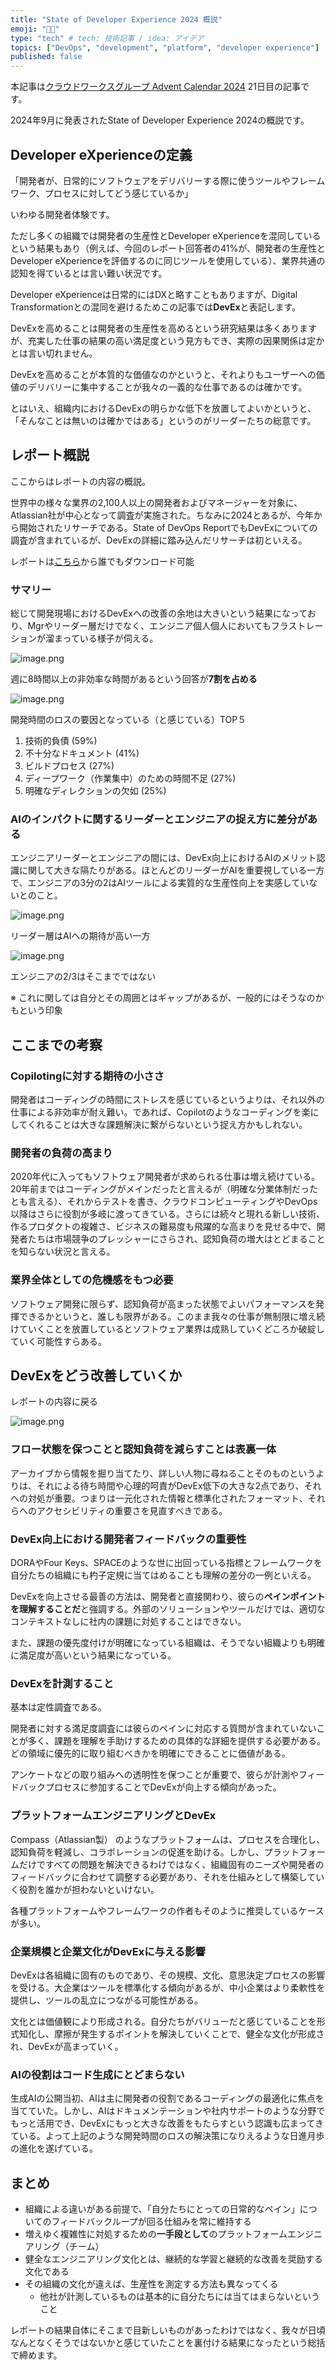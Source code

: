 ```yaml
---
title: "State of Developer Experience 2024 概説"
emoji: "👨‍💻"
type: "tech" # tech: 技術記事 / idea: アイデア
topics: ["DevOps", "development", "platform", "developer experience"]
published: false
---
```

本記事は[クラウドワークスグループ Advent Calendar 2024](https://qiita.com/advent-calendar/2024/crowdworks) 21日目の記事です。

2024年9月に発表されたState of Developer Experience 2024の概説です。

## Developer eXperienceの定義

「開発者が、日常的にソフトウェアをデリバリーする際に使うツールやフレームワーク、プロセスに対してどう感じているか」

いわゆる開発者体験です。

ただし多くの組織では開発者の生産性とDeveloper eXperienceを混同しているという結果もあり（例えば、今回のレポート回答者の41%が、開発者の生産性とDeveloper eXperienceを評価するのに同じツールを使用している）、業界共通の認知を得ているとは言い難い状況です。

Developer eXperienceは日常的にはDXと略すこともありますが、Digital Transformationとの混同を避けるためこの記事では**DevEx**と表記します。

DevExを高めることは開発者の生産性を高めるという研究結果は多くありますが、充実した仕事の結果の高い満足度という見方もでき、実際の因果関係は定かとは言い切れません。

DevExを高めることが本質的な価値なのかというと、それよりもユーザーへの価値のデリバリーに集中することが我々の一義的な仕事であるのは確かです。

とはいえ、組織内におけるDevExの明らかな低下を放置してよいかというと、「そんなことは無いのは確かではある」というのがリーダーたちの総意です。

## レポート概説

ここからはレポートの内容の概説。

世界中の様々な業界の2,100人以上の開発者およびマネージャーを対象に、Atlassian社が中心となって調査が実施された。ちなみに2024とあるが、今年から開始されたリサーチである。State of DevOps ReportでもDevExについての調査が含まれているが、DevExの詳細に踏み込んだリサーチは初といえる。

レポートは[こちら](https://www.atlassian.com/software/compass/resources/state-of-developer-2024)から誰でもダウンロード可能

### サマリー

総じて開発現場におけるDevExへの改善の余地は大きいという結果になっており、Mgrやリーダー層だけでなく、エンジニア個人個人においてもフラストレーションが溜まっている様子が伺える。

![image.png](https://prod-files-secure.s3.us-west-2.amazonaws.com/d4753280-9fe5-4685-8387-38d033b3c73a/24af6d67-0ebc-4552-bd47-b45de94bb15c/image.png)

週に8時間以上の非効率な時間があるという回答が**7割を占める**

![image.png](https://prod-files-secure.s3.us-west-2.amazonaws.com/d4753280-9fe5-4685-8387-38d033b3c73a/b51eb431-851c-4662-a3d9-4e1e4b159f96/image.png)

開発時間のロスの要因となっている（と感じている）TOP５

1. 技術的負債 (59%) 
2. 不十分なドキュメント (41%) 
3. ビルドプロセス (27%)
4. ディープワーク（作業集中）のための時間不足 (27%)
5. 明確なディレクションの欠如 (25%)

### AIのインパクトに関するリーダーとエンジニアの捉え方に差分がある

エンジニアリーダーとエンジニアの間には、DevEx向上におけるAIのメリット認識に関して大きな隔たりがある。ほとんどのリーダーがAIを重要視している一方で、エンジニアの3分の2はAIツールによる実質的な生産性向上を実感していないとのこと。

![image.png](https://prod-files-secure.s3.us-west-2.amazonaws.com/d4753280-9fe5-4685-8387-38d033b3c73a/939e2570-4752-492b-aae1-dea11c06df33/image.png)

リーダー層はAIへの期待が高い一方

![image.png](https://prod-files-secure.s3.us-west-2.amazonaws.com/d4753280-9fe5-4685-8387-38d033b3c73a/7f072801-4b22-4cdf-83e0-02bafc7c8d0f/image.png)

エンジニアの2/3はそこまでではない

※ これに関しては自分とその周囲とはギャップがあるが、一般的にはそうなのかもという印象

## ここまでの考察

### Copilotingに対する期待の小ささ

開発者はコーディングの時間にストレスを感じているというよりは、それ以外の仕事による非効率が耐え難い。であれば、Copilotのようなコーディングを楽にしてくれることは大きな課題解決に繋がらないという捉え方かもしれない。

### 開発者の負荷の高まり

2020年代に入ってもソフトウェア開発者が求められる仕事は増え続けている。20年前まではコーディングがメインだったと言えるが（明確な分業体制だったとも言える）、それからテストを書き、クラウドコンピューティングやDevOps以降はさらに役割が多岐に渡ってきている。さらには続々と現れる新しい技術、作るプロダクトの複雑さ、ビジネスの難易度も飛躍的な高まりを見せる中で、開発者たちは市場競争のプレッシャーにさらされ、認知負荷の増大はとどまることを知らない状況と言える。

### 業界全体としての危機感をもつ必要

ソフトウェア開発に限らず、認知負荷が高まった状態でよいパフォーマンスを発揮できるかというと、誰しも限界がある。このまま我々の仕事が無制限に増え続けていくことを放置しているとソフトウェア業界は成熟していくどころか破綻していく可能性すらある。

## DevExをどう改善していくか

レポートの内容に戻る

![image.png](https://prod-files-secure.s3.us-west-2.amazonaws.com/d4753280-9fe5-4685-8387-38d033b3c73a/3f092e82-9622-4c56-8352-747282cc0352/image.png)

### フロー状態を保つことと認知負荷を減らすことは表裏一体

アーカイブから情報を掘り当てたり、詳しい人物に尋ねることそのものというよりは、それによる待ち時間や心理的呵責がDevEx低下の大きな2点であり、それへの対処が重要。つまりは一元化された情報と標準化されたフォーマット、それらへのアクセシビリティの重要さを見直すべきである。

### DevEx向上における開発者フィードバックの重要性

DORAやFour Keys、SPACEのような世に出回っている指標とフレームワークを自分たちの組織にも杓子定規に当てはめることも理解の差分の一例といえる。

DevExを向上させる最善の方法は、開発者と直接関わり、彼らの**ペインポイントを理解することだ**と強調する。外部のソリューションやツールだけでは、適切なコンテキストなしに社内の課題に対処することはできない。

また、課題の優先度付けが明確になっている組織は、そうでない組織よりも明確に満足度が高いという結果になっている。

### DevExを計測すること

基本は定性調査である。

開発者に対する満足度調査には彼らのペインに対応する質問が含まれていないことが多く、課題を理解を手助けするための具体的な詳細を提供する必要がある。どの領域に優先的に取り組むべきかを明確にできることに価値がある。

アンケートなどの取り組みへの透明性を保つことが重要で、彼らが計測やフィードバックプロセスに参加することでDevExが向上する傾向があった。

### プラットフォームエンジニアリングとDevEx

Compass（Atlassian製） のようなプラットフォームは、プロセスを合理化し、認知負荷を軽減し、コラボレーションの促進を助ける。しかし、プラットフォームだけですべての問題を解決できるわけではなく、組織固有のニーズや開発者のフィードバックに合わせて調整する必要があり、それを仕組みとして構築していく役割を誰かが担わないといけない。

各種プラットフォームやフレームワークの作者もそのように推奨しているケースが多い。

### 企業規模と企業文化がDevExに与える影響

DevExは各組織に固有のものであり、その規模、文化、意思決定プロセスの影響を受ける。大企業はツールを標準化する傾向があるが、中小企業はより柔軟性を提供し、ツールの乱立につながる可能性がある。

文化とは価値観により形成される。自分たちがバリューだと感じていることを形式知化し、摩擦が発生するポイントを解決していくことで、健全な文化が形成され、DevExが高まっていく。

### AIの役割はコード生成にとどまらない

生成AIの公開当初、AIは主に開発者の役割であるコーディングの最適化に焦点を当てていた。しかし、AIはドキュメンテーションや社内サポートのような分野でもっと活用でき、DevExにもっと大きな改善をもたらすという認識も広まってきている。よって上記のような開発時間のロスの解決策になりえるような日進月歩の進化を遂げている。

## まとめ

- 組織による違いがある前提で、「自分たちにとっての日常的なペイン」についてのフィードバックループが回る仕組みを常に維持する
- 増えゆく複雑性に対処するための**一手段として**のプラットフォームエンジニアリング（チーム）
- 健全なエンジニアリング文化とは、継続的な学習と継続的な改善を奨励する文化である
- その組織の文化が違えば、生産性を測定する方法も異なってくる
    - 他社が計測しているものは基本的に自分たちには当てはまらないということ

レポートの結果自体にそこまで目新しいものがあったわけではなく、我々が日頃なんとなくそうではないかと感じていたことを裏付ける結果になったという総括で締めます。